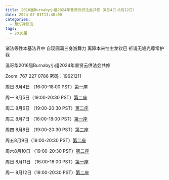 ```yaml
---
title: 2016届Burnaby小组2024年普贤云供法会共修（8月4日-8月12日）
date: 2024-07-01T13:40:00
categories:
  - 慧灯禅修班
tags:
  - 2016届
---
```

诸法等性本基法界中 自现圆满三身游舞力 离障本来怙主龙钦巴 祈请无垢光尊常护我

温哥华2016届Burnaby小组2024年普贤云供法会共修 

Zoom: 767 227 0786 密码：19621211

周日 8月4日 （16:00-18:00 PST）[第一座](https://www.youtube.com/watch?v=V_DSZWrQdpw&list=PLpQ93rK3nqoCYk-1ehTYIDdNrWLesK-sv&index=23&ab_channel=%E6%99%BA%E6%85%A7%E6%B5%B7) 

周一 8月5日（19:00-20:30 PST）[第二座](https://www.youtube.com/watch?v=_0fw-h77Xts&list=PLpQ93rK3nqoBic0Ozz45OM3x_rDYu5nz5&ab_channel=%E6%99%BA%E6%85%A7%E6%B5%B7) 

周二 8月6日 （19:00-20:30 PST）[第二座](https://www.youtube.com/watch?v=_0fw-h77Xts&list=PLpQ93rK3nqoBic0Ozz45OM3x_rDYu5nz5&ab_channel=%E6%99%BA%E6%85%A7%E6%B5%B7) 

周三 8月7日 （16:00-18:00 PST）[第一座](https://www.youtube.com/watch?v=V_DSZWrQdpw&list=PLpQ93rK3nqoCYk-1ehTYIDdNrWLesK-sv&index=23&ab_channel=%E6%99%BA%E6%85%A7%E6%B5%B7) 

周四 8月8日 （19:00-20:30 PST）[第二座](https://www.youtube.com/watch?v=_0fw-h77Xts&list=PLpQ93rK3nqoBic0Ozz45OM3x_rDYu5nz5&ab_channel=%E6%99%BA%E6%85%A7%E6%B5%B7) 

周五8月9日（19:00-20:30 PST）[第二座](https://www.youtube.com/watch?v=_0fw-h77Xts&list=PLpQ93rK3nqoBic0Ozz45OM3x_rDYu5nz5&ab_channel=%E6%99%BA%E6%85%A7%E6%B5%B7) 

周六8月10日 （19:00-20:30 PST）[第二座](https://www.youtube.com/watch?v=_0fw-h77Xts&list=PLpQ93rK3nqoBic0Ozz45OM3x_rDYu5nz5&ab_channel=%E6%99%BA%E6%85%A7%E6%B5%B7) 

周日 8月11日 （16:00-18:00 PST）[第一座](https://www.youtube.com/watch?v=V_DSZWrQdpw&list=PLpQ93rK3nqoCYk-1ehTYIDdNrWLesK-sv&index=23&ab_channel=%E6%99%BA%E6%85%A7%E6%B5%B7) 

周一 8月12日（19:00-20:30 PST）[第二座](https://www.youtube.com/watch?v=_0fw-h77Xts&list=PLpQ93rK3nqoBic0Ozz45OM3x_rDYu5nz5&ab_channel=%E6%99%BA%E6%85%A7%E6%B5%B7) 

